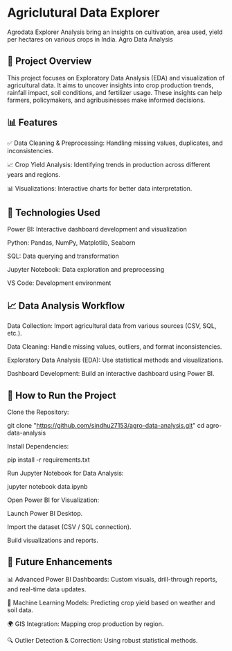 # Agriclutural Data Explorer
Agrodata Explorer Analysis bring an insights on cultivation, area used, yield per hectares on various crops in India.
Agro Data Analysis

<h2>📌 Project Overview</h2>

This project focuses on Exploratory Data Analysis (EDA) and visualization of agricultural data. It aims to uncover insights into crop production trends, rainfall impact, soil conditions, and fertilizer usage. These insights can help farmers, policymakers, and agribusinesses make informed decisions.

<h2>📊 Features</h2>

✅ Data Cleaning & Preprocessing: Handling missing values, duplicates, and inconsistencies.

📈 Crop Yield Analysis: Identifying trends in production across different years and regions.

📊 Visualizations: Interactive charts for better data interpretation.

<h2>🔧 Technologies Used</h2>

Power BI: Interactive dashboard development and visualization

Python: Pandas, NumPy, Matplotlib, Seaborn

SQL: Data querying and transformation

Jupyter Notebook: Data exploration and preprocessing

VS Code: Development environment

<h2>📈 Data Analysis Workflow</h2>

Data Collection: Import agricultural data from various sources (CSV, SQL, etc.).

Data Cleaning: Handle missing values, outliers, and format inconsistencies.

Exploratory Data Analysis (EDA): Use statistical methods and visualizations.

Dashboard Development: Build an interactive dashboard using Power BI.

<h2>🚀 How to Run the Project</h2>

Clone the Repository:

git clone "https://github.com/sindhu27153/agro-data-analysis.git"
cd agro-data-analysis

Install Dependencies:

pip install -r requirements.txt

Run Jupyter Notebook for Data Analysis:

jupyter notebook data.ipynb

Open Power BI for Visualization:

Launch Power BI Desktop.

Import the dataset (CSV / SQL connection).

Build visualizations and reports.


<h2>📌 Future Enhancements</h2>

📊 Advanced Power BI Dashboards: Custom visuals, drill-through reports, and real-time data updates.

🤖 Machine Learning Models: Predicting crop yield based on weather and soil data.

🌍 GIS Integration: Mapping crop production by region.

🔍 Outlier Detection & Correction: Using robust statistical methods.



